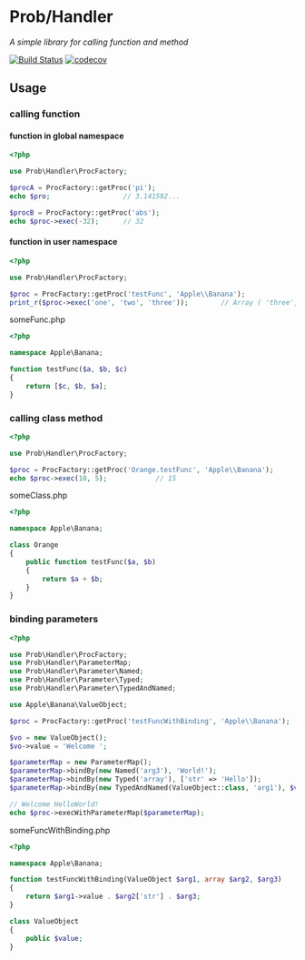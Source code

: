 # Prob/Handler
*A simple library for calling function and method*

[![Build Status](https://travis-ci.org/jongpak/prob-handler.svg?branch=master)](https://travis-ci.org/jongpak/prob-handler)
[![codecov](https://codecov.io/gh/jongpak/prob-handler/branch/master/graph/badge.svg)](https://codecov.io/gh/jongpak/prob-handler)

## Usage

### calling function
#### function in global namespace
```php
<?php

use Prob\Handler\ProcFactory;

$procA = ProcFactory::getProc('pi');
echo $pro;                  // 3.141592...

$procB = ProcFactory::getProc('abs');
echo $proc->exec(-32);      // 32
```

#### function in user namespace
```php
<?php

use Prob\Handler\ProcFactory;

$proc = ProcFactory::getProc('testFunc', 'Apple\\Banana');
print_r($proc->exec('one', 'two', 'three'));        // Array ( 'three', 'two', 'one' )
```

someFunc.php
```php
<?php

namespace Apple\Banana;

function testFunc($a, $b, $c)
{
    return [$c, $b, $a];
}
```


### calling class method
```php
<?php

use Prob\Handler\ProcFactory;

$proc = ProcFactory::getProc('Orange.testFunc', 'Apple\\Banana');
echo $proc->exec(10, 5);            // 15
```

someClass.php
```php
<?php

namespace Apple\Banana;

class Orange
{
    public function testFunc($a, $b)
    {
        return $a + $b;
    }
}
```


### binding parameters
```php
<?php

use Prob\Handler\ProcFactory;
use Prob\Handler\ParameterMap;
use Prob\Handler\Parameter\Named;
use Prob\Handler\Parameter\Typed;
use Prob\Handler\Parameter\TypedAndNamed;

use Apple\Banana\ValueObject;

$proc = ProcFactory::getProc('testFuncWithBinding', 'Apple\\Banana');

$vo = new ValueObject();
$vo->value = 'Welcome ';

$parameterMap = new ParameterMap();
$parameterMap->bindBy(new Named('arg3'), 'World!');
$parameterMap->bindBy(new Typed('array'), ['str' => 'Hello']);
$parameterMap->bindBy(new TypedAndNamed(ValueObject::class, 'arg1'), $vo);

// Welcome HelloWorld!
echo $proc->execWithParameterMap($parameterMap);
```

someFuncWithBinding.php
```php
<?php

namespace Apple\Banana;

function testFuncWithBinding(ValueObject $arg1, array $arg2, $arg3)
{
    return $arg1->value . $arg2['str'] . $arg3;
}

class ValueObject
{
    public $value;
}
```
